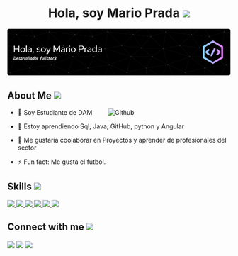 <h1 align="center"><b>Hola, soy Mario Prada </b><img src="https://media.giphy.com/media/hvRJCLFzcasrR4ia7z/giphy.gif" width="35"></h1>
<p align="center">
  <img src="github-header-image.png"/>
</p>

<h2> About Me <img src = "https://media0.giphy.com/media/KDDpcKigbfFpnejZs6/giphy.gif?cid=ecf05e47oy6f4zjs8g1qoiystc56cu7r9tb8a1fe76e05oty&rid=giphy.gif" width = 100px></h2>

<img width="55%" align="right" alt="Github" src="https://raw.githubusercontent.com/onimur/.github/master/.resources/git-header.svg" />

- 🔭 Soy Estudiante de DAM
  
- 🌱 Estoy aprendiendo Sql, Java, GitHub, python y Angular
  
- 👯 Me gustaria coolaborar en Proyectos y aprender de profesionales del sector
  
- ⚡ Fun fact: Me gusta el futbol.

<h2> Skills <img src = "https://media2.giphy.com/media/QssGEmpkyEOhBCb7e1/giphy.gif?cid=ecf05e47a0n3gi1bfqntqmob8g9aid1oyj2wr3ds3mg700bl&rid=giphy.gif" width = 32px> </h2>
<a href= https://github.com/Marioph03?tab=repositories&q=&type=&language=python&sort= > <img width ='32px' src ='https://raw.githubusercontent.com/rahulbanerjee26/githubAboutMeGenerator/main/icons/python.svg'> </a>
<a href= https://github.com/Marioph03?tab=repositories&q=&type=&language=css&sort= > <img width ='32px' src ='https://raw.githubusercontent.com/rahulbanerjee26/githubAboutMeGenerator/main/icons/css.svg'> </a>
<a href= https://github.com/Marioph03?tab=repositories&q=&type=&language=html&sort= > <img width ='32px' src ='https://raw.githubusercontent.com/rahulbanerjee26/githubAboutMeGenerator/main/icons/html.svg'> </a>
<a href= https://github.com/Marioph03?tab=repositories&q=&type=&language=android&sort= > <img width ='32px' src ='https://raw.githubusercontent.com/rahulbanerjee26/githubAboutMeGenerator/main/icons/android.svg'> </a>
<a href= https://github.com/Marioph03?tab=repositories&q=&type=&language=csharp&sort= > <img width ='50px' src ='https://github.com/user-attachments/assets/fb6f15a6-3099-4004-adf9-ad56d07a0894'> </a>
<a href= https://github.com/Marioph03?tab=repositories&q=&type=&language=csharp&sort= > <img width ='40px' src ='https://github.com/user-attachments/assets/88dd2f73-8ff9-4001-bb85-492c614070c5'> </a>

<h2> Connect with me <img src='https://raw.githubusercontent.com/ShahriarShafin/ShahriarShafin/main/Assets/handshake.gif' width="100px"> </h2>
<a href = 'https://www.linkedin.com/in/mario-prada-14828a1b1/?trk=opento_sprofile_topcard'> <img width = '32px' align= 'center' src="https://raw.githubusercontent.com/rahulbanerjee26/githubAboutMeGenerator/main/icons/linked-in-alt.svg"/></a>  
<a href = 'mariopradaherruzo@gmail.com'> <img width = '32px' align= 'center' src="https://github.com/user-attachments/assets/453223ce-2fe0-4eb6-9d9d-a8fda644ff38"/></a> 
<a href = 'https://github.com/Marioph03'> <img width = '32px' align= 'center' src="https://raw.githubusercontent.com/rahulbanerjee26/githubAboutMeGenerator/main/icons/github.svg"/></a>
